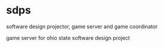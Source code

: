# sdps
software design projector, game server and game coordinator

game server for ohio state software design project
